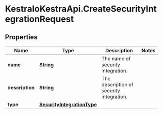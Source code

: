 # KestraIoKestraApi.CreateSecurityIntegrationRequest

## Properties

Name | Type | Description | Notes
------------ | ------------- | ------------- | -------------
**name** | **String** | The name of security integration. | 
**description** | **String** | The description of security integration. | 
**type** | [**SecurityIntegrationType**](SecurityIntegrationType.md) |  | 


